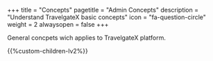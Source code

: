 +++
title = "Concepts"
pagetitle = "Admin Concepts"
description = "Understand TravelgateX basic concepts"
icon = "fa-question-circle"
weight = 2
alwaysopen = false
+++

General concpets wich applies to TravelgateX platform.

{{%custom-children-lv2%}}

